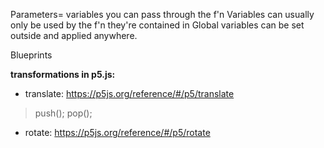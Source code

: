 Parameters= variables you can pass through the f'n
Variables can usually only be used by the f'n they're contained in
Global variables can be set outside and applied anywhere.

Blueprints

**transformations in p5.js:**
* translate: https://p5js.org/reference/#/p5/translate
> push();
pop();

* rotate: https://p5js.org/reference/#/p5/rotate
